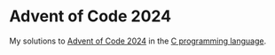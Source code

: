 # Advent of Code 2024
My solutions to [Advent of Code 2024](https://adventofcode.com/2024) in the [C programming language](https://www.youtube.com/watch?v=tas0O586t80).

